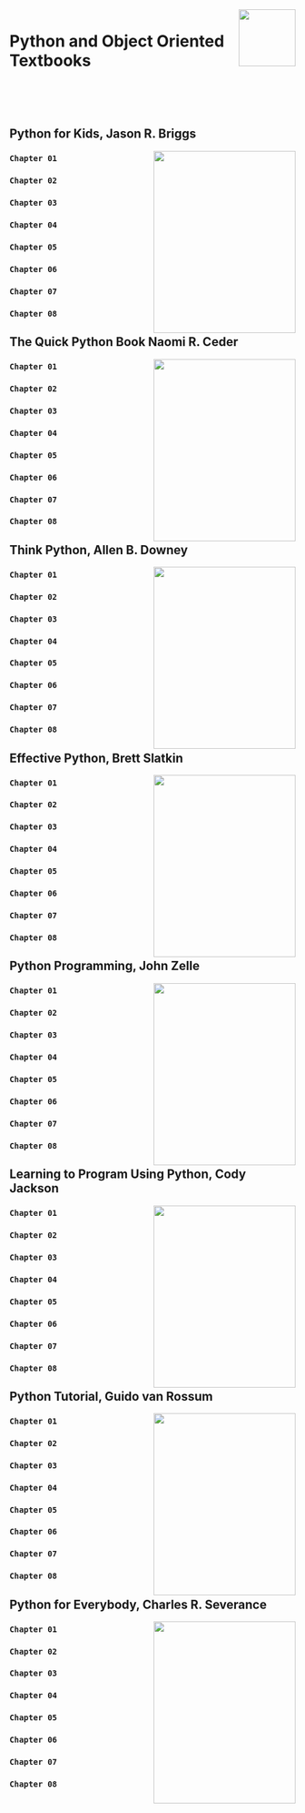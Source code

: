 <img align="right" width="100" src="https://github.com/cs-MohamedAyman/Computer-Science-Textbooks/blob/master/textbooks-covers/textbooks.jpg">

# Python and Object Oriented Textbooks

<br><br><br>

## Python for Kids, Jason R. Briggs

<img align="right" width="250" height="320" src="https://github.com/cs-MohamedAyman/Computer-Science-Textbooks/blob/master/textbooks-covers/Python-for-Kids-Jason-R.-Briggs.jpg">

### `Chapter 01` 
### `Chapter 02` 
### `Chapter 03` 
### `Chapter 04` 
### `Chapter 05` 
### `Chapter 06` 
### `Chapter 07` 
### `Chapter 08` 

## The Quick Python Book Naomi R. Ceder

<img align="right" width="250" height="320" src="https://github.com/cs-MohamedAyman/Computer-Science-Textbooks/blob/master/textbooks-covers/The-Quick-Python-Book-Naomi-R.-Ceder.jpg">

### `Chapter 01` 
### `Chapter 02` 
### `Chapter 03` 
### `Chapter 04` 
### `Chapter 05` 
### `Chapter 06` 
### `Chapter 07` 
### `Chapter 08` 

## Think Python, Allen B. Downey

<img align="right" width="250" height="320" src="https://github.com/cs-MohamedAyman/Computer-Science-Textbooks/blob/master/textbooks-covers/Think-Python-Allen-B.-Downey.jpg">

### `Chapter 01` 
### `Chapter 02` 
### `Chapter 03` 
### `Chapter 04` 
### `Chapter 05` 
### `Chapter 06` 
### `Chapter 07` 
### `Chapter 08` 

## Effective Python, Brett Slatkin

<img align="right" width="250" height="320" src="https://github.com/cs-MohamedAyman/Computer-Science-Textbooks/blob/master/textbooks-covers/Effective-Python-Brett-Slatkin.jpg">

### `Chapter 01` 
### `Chapter 02` 
### `Chapter 03` 
### `Chapter 04` 
### `Chapter 05` 
### `Chapter 06` 
### `Chapter 07` 
### `Chapter 08` 

## Python Programming, John Zelle

<img align="right" width="250" height="320" src="https://github.com/cs-MohamedAyman/Computer-Science-Textbooks/blob/master/textbooks-covers/Python-Programming-John-Zelle.jpg">

### `Chapter 01` 
### `Chapter 02` 
### `Chapter 03` 
### `Chapter 04` 
### `Chapter 05` 
### `Chapter 06` 
### `Chapter 07` 
### `Chapter 08` 

## Learning to Program Using Python, Cody Jackson

<img align="right" width="250" height="320" src="https://github.com/cs-MohamedAyman/Computer-Science-Textbooks/blob/master/textbooks-covers/Learning-to-Program-Using-Python-Cody-Jackson.jpg">

### `Chapter 01` 
### `Chapter 02` 
### `Chapter 03` 
### `Chapter 04` 
### `Chapter 05` 
### `Chapter 06` 
### `Chapter 07` 
### `Chapter 08` 

## Python Tutorial, Guido van Rossum

<img align="right" width="250" height="320" src="https://github.com/cs-MohamedAyman/Computer-Science-Textbooks/blob/master/textbooks-covers/Python-Tutorial-Guido-van-Rossum.jpg">

### `Chapter 01` 
### `Chapter 02` 
### `Chapter 03` 
### `Chapter 04` 
### `Chapter 05` 
### `Chapter 06` 
### `Chapter 07` 
### `Chapter 08` 

## Python for Everybody, Charles R. Severance

<img align="right" width="250" height="320" src="https://github.com/cs-MohamedAyman/Computer-Science-Textbooks/blob/master/textbooks-covers/Python-for-Everybody-Charles-R.-Severance.jpg">

### `Chapter 01` 
### `Chapter 02` 
### `Chapter 03` 
### `Chapter 04` 
### `Chapter 05` 
### `Chapter 06` 
### `Chapter 07` 
### `Chapter 08` 

